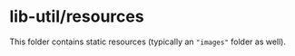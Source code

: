 # lib-util/resources

This folder contains static resources (typically an `"images"` folder as well).
